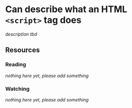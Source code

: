 # Can describe what an HTML `<script>` tag does
_description tbd_
## Resources
### Reading
_nothing here yet, please add something_
### Watching
_nothing here yet, please add something_
